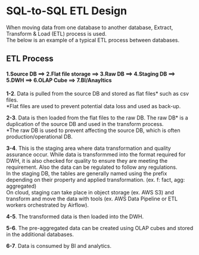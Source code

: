 # SQL-to-SQL ETL Design
When moving data from one database to another database, Extract, Transform & Load (ETL) process is used.<br>
The below is an example of a typical ETL process between databases.

## ETL Process
#### 1.Source DB ==> 2.Flat file storage ==> 3.Raw DB ==> 4.Staging DB ==> 5.DWH ==> 6.OLAP Cube ==> 7.BI/Anayltics
<b>1-2</b>. Data is pulled from the source DB and stored as flat files* such as csv files.<br>
*Flat files are used to prevent potential data loss and used as back-up. 

<b>2-3</b>. Data is then loaded from the flat files to the raw DB. The raw DB* is a duplication of the source DB and used in the transform process. <br>
*The raw DB is used to prevent affecting the source DB, which is often production/operational DB. 

<b>3-4</b>. This is the staging area where data transformation and quality assurance occur. While data is transformmed into the format required for DWH, it is also
checked for quality to ensure they are meeting the requirement. Also the data can be regulated to follow any regulations. <br>
In the staging DB, the tables are generally named using the prefix depending on their property and applied transformation. (ex. f: fact, agg: aggregated)<br>
On cloud, staging can take place in object storage (ex. AWS S3) and transform and move the data with tools (ex. AWS Data Pipeline or ETL workers orchestrated by Airflow).

<b>4-5</b>. The transformed data is then loaded into the DWH.

<b>5-6</b>. The pre-aggregated data can be created using OLAP cubes and stored in the additional databases.

<b>6-7</b>. Data is consumed by BI and analytics.


